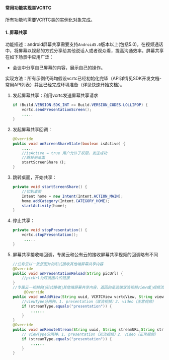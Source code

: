 #### 常用功能实现类VCRTC

所有功能均需要VCRTC类的实例化对象完成。

#### 1. 屏幕共享

功能描述：android屏幕共享需要支持`Android5.0`版本以上(包括5.0)，在视频通话中，将屏幕以视频的方式分享给其他说话人或者观众看，提高沟通效率。屏幕共享在如下场景中应用广泛：

- 会议中分享自己屏幕的内容，展示自己的操作。

实现方法：所有示例代码均假设vcrtc已经初始化完毕（API详情见SDK开发文档-常用API列表）并且已经完成环境准备（详见快速开始文档）。

1. 发起屏幕共享：利用vcrtc发送屏幕共享请求

   ```java
   if (Build.VERSION.SDK_INT >= Build.VERSION_CODES.LOLLIPOP) {
       vcrtc.sendPresentationScreen();
       .....
   }
   ```

2. 发起屏幕共享回调：

   ```java
   @Override
   public void onScreenShareState(boolean isActive) {
       .....
       //isActive = true 用户允许了权限，发送成功
       //跳转到桌面
       startScreenShare（);
   }
   ```

3. 跳转桌面，开始共享：

   ```java
   private void startScreenShare() {
       //切到桌面
       Intent home = new Intent(Intent.ACTION_MAIN);
       home.addCategory(Intent.CATEGORY_HOME);
       startActivity(home);
   }
   ```

4. 停止共享：

   ```java
   private void stopPresentation() {
       vcrtc.stopPresentation();
    	.....
   }
   ```

5. 屏幕共享接收端回调，专属云和公有云的接收屏幕共享视频的回调略有不同

   ```java
   //公有云以一张张图片的形式接收其他端屏幕共享内容
   @Override
   public void onPresentationReload(String picUrl) {
       //picUrl为双流图片的链接
   }
   //专属云一视频的形式接收其他端屏幕共享内容，返回的是远端双流视频view或视频流，onAddView和onRemoteStream根据实际需求监听一个就好。
     	@Override
   public void onAddView(String uuid, VCRTCView vcrtcView, String viewType) {
       //viewType分两种。1. presentation（双流视频）2. video（正常视频）
       if (streamType.equals("presentation")) {
           ......
       }
   }
   @Override
   public void onRemoteStream(String uuid, String streamURL,String streamType) {
       // viewType分两种。1. presentation（双流视频）2. video（正常视频）
       if (streamType.equals("presentation")) {
           ......        
       }
   }
   ```